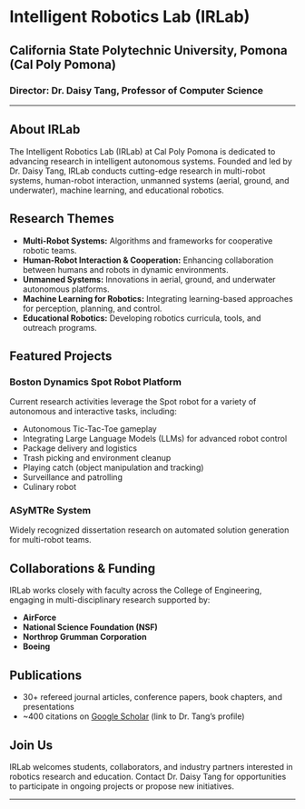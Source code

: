 # Intelligent Robotics Lab (IRLab)
## California State Polytechnic University, Pomona (Cal Poly Pomona)
### Director: Dr. Daisy Tang, Professor of Computer Science

---

## About IRLab

The Intelligent Robotics Lab (IRLab) at Cal Poly Pomona is dedicated to advancing research in intelligent autonomous systems. Founded and led by Dr. Daisy Tang, IRLab conducts cutting-edge research in multi-robot systems, human-robot interaction, unmanned systems (aerial, ground, and underwater), machine learning, and educational robotics.

## Research Themes

- **Multi-Robot Systems:** Algorithms and frameworks for cooperative robotic teams.
- **Human-Robot Interaction & Cooperation:** Enhancing collaboration between humans and robots in dynamic environments.
- **Unmanned Systems:** Innovations in aerial, ground, and underwater autonomous platforms.
- **Machine Learning for Robotics:** Integrating learning-based approaches for perception, planning, and control.
- **Educational Robotics:** Developing robotics curricula, tools, and outreach programs.

## Featured Projects

### Boston Dynamics Spot Robot Platform
Current research activities leverage the Spot robot for a variety of autonomous and interactive tasks, including:
- Autonomous Tic-Tac-Toe gameplay
- Integrating Large Language Models (LLMs) for advanced robot control
- Package delivery and logistics
- Trash picking and environment cleanup
- Playing catch (object manipulation and tracking)
- Surveillance and patrolling
- Culinary robot

### ASyMTRe System
Widely recognized dissertation research on automated solution generation for multi-robot teams.

## Collaborations & Funding

IRLab works closely with faculty across the College of Engineering, engaging in multi-disciplinary research supported by:
- **AirForce**
- **National Science Foundation (NSF)**
- **Northrop Grumman Corporation**
- **Boeing**

## Publications

- 30+ refereed journal articles, conference papers, book chapters, and presentations
- ~400 citations on [Google Scholar](https://scholar.google.com/) (link to Dr. Tang’s profile)

## Join Us

IRLab welcomes students, collaborators, and industry partners interested in robotics research and education. Contact Dr. Daisy Tang for opportunities to participate in ongoing projects or propose new initiatives.

---
